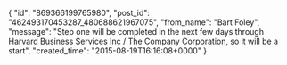  {
   "id": "869366199765980",
   "post_id": "462493170453287_480688621967075",
   "from_name": "Bart Foley",
   "message": "Step one will be completed in the next few days through Harvard Business Services Inc / The Company Corporation, so it will be a start",
   "created_time": "2015-08-19T16:16:08+0000"
 }

